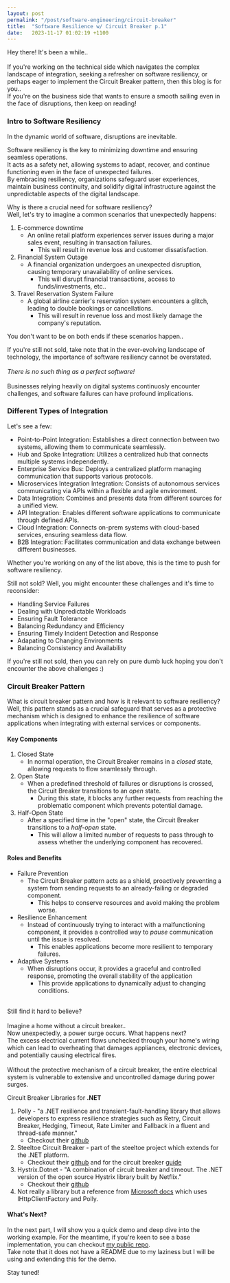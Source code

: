 ```yaml
---
layout: post
permalink: "/post/software-engineering/circuit-breaker"
title:  "Software Resilience w/ Circuit Breaker p.1"
date:   2023-11-17 01:02:19 +1100
---
```


Hey there! It's been a while..
<br/>
<br/>
If you're working on the technical side which navigates the complex landscape of integration, seeking a refresher on software resiliency, or perhaps eager to implement the Circuit Breaker pattern, then this blog is for you..
<br/>
If you're on the business side that wants to ensure a smooth sailing even in the face of disruptions, then keep on reading!
<br/>

### Intro to Software Resiliency

In the dynamic world of software, disruptions are inevitable.

Software resiliency is the key to minimizing downtime and ensuring seamless operations. 
<br/>It acts as a safety net, allowing systems to adapt, recover, and continue functioning even in the face of unexpected failures.
<br/>
By embracing resiliency, organizations safeguard user experiences, maintain business continuity, and solidify digital infrastructure against the unpredictable aspects of the digital landscape.

Why is there a crucial need for software resiliency?
<br/>
Well, let's try to imagine a common scenarios that unexpectedly happens:
1. E-commerce downtime
    - An online retail platform experiences server issues during a major sales event, resulting in transaction failures.
        - This will result in revenue loss and customer dissatisfaction.
2. Financial System Outage
    - A financial organization undergoes an unexpected disruption, causing temporary unavailability of online services.
        - This will disrupt financial transactions, access to funds/investments, etc..
3. Travel Reservation System Failure
    - A global airline carrier's reservation system encounters a glitch, leading to double bookings or cancellations.
        - This will result in revenue loss and most likely damage the company's reputation.

You don't want to be on both ends if these scenarios happen..

If you're still not sold, take note that in the ever-evolving landscape of technology, the importance of software resiliency cannot be overstated.
<br/><br/> *There is no such thing as a perfect software!*
<br/><br/> Businesses relying heavily on digital systems continuosly encounter challenges, and software failures can have profound implications.
<br/>

### Different Types of Integration

Let's see a few:

 - Point-to-Point Integration: Establishes a direct connection between two systems, allowing them to communicate seamlessly.
 - Hub and Spoke Integration: Utilizes a centralized hub that connects multiple systems independently.
 - Enterprise Service Bus: Deploys a centralized platform managing communication that supports various protocols.
 - Microservices Integration Integration: Consists of autonomous services communicating via APIs within a flexible and agile environment.
 - Data Integration: Combines and presents data from different sources for a unified view.
 - API Integration: Enables different software applications to communicate through defined APIs.
 - Cloud Integration: Connects on-prem systems with cloud-based services, ensuring seamless data flow.
 - B2B Integration: Facilitates communication and data exchange between different businesses.
 
Whether you're working on any of the list above, this is the time to push for software resiliency.

Still not sold? Well, you might encounter these challenges and it's time to reconsider:
- Handling Service Failures
- Dealing with Unpredictable Workloads
- Ensuring Fault Tolerance
- Balancing Redundancy and Efficiency
- Ensuring Timely Incident Detection and Response
- Adapating to Changing Environments
- Balancing Consistency and Availability 

If you're still not sold, then you can rely on pure dumb luck hoping you don't encounter the above challenges :)

### Circuit Breaker Pattern

What is circuit breaker pattern and how is it relevant to software resiliency?
<br/> Well, this pattern stands as a crucial safeguard that serves as a protective mechanism which is designed to enhance the resilience of software applications when integrating with external services or components.

#### Key Components
1. Closed State
    - In normal operation, the Circuit Breaker remains in a *closed* state, allowing requests to flow seamlessly through.
2. Open State
    - When a predefined threshold of failures or disruptions is crossed, the Circuit Breaker transitions to an *open* state.
        - During this state, it blocks any further requests from reaching the problematic component which prevents potential damage.
3. Half-Open State
    - After a specified time in the "open" state, the Circuit Breaker transitions to a *half-open* state. 
        - This will allow a limited number of requests to pass through to assess whether the underlying component has recovered.

#### Roles and Benefits

- Failure Prevention
    - The Circuit Breaker pattern acts as a shield, proactively preventing a system from sending requests to an already-failing or degraded component. 
        - This helps to conserve resources and avoid making the problem worse.
- Resilience Enhancement
    -  Instead of continuously trying to interact with a malfunctioning component, it provides a controlled way to *pause* communication until the issue is resolved.
        - This enables applications become more resilient to temporary failures.
- Adaptive Systems
    - When disruptions occur, it provides a graceful and controlled response, promoting the overall stability of the application
        - This provide applications to dynamically adjust to changing conditions.

<br/>
Still find it hard to believe?
<br/>
<br/>
Imagine a home without a circuit breaker..
<br/>
Now unexpectedly, a power surge occurs. What happens next?
<br/>
The excess electrical current flows unchecked through your home's wiring which can lead to overheating that damages appliances, electronic devices, and potentially causing electrical fires.
<br/><br/>
Without the protective mechanism of a circuit breaker, the entire electrical system is vulnerable to extensive and uncontrolled damage during power surges.


Circuit Breaker Libraries for **.NET**
1. Polly - "a .NET resilience and transient-fault-handling library that allows developers to express resilience strategies such as Retry, Circuit Breaker, Hedging, Timeout, Rate Limiter and Fallback in a fluent and thread-safe manner."
    - Checkout their <a href="https://github.com/App-vNext/Polly">github</a>
2. Steeltoe Circuit Breaker - part of the steeltoe project which extends for the .NET platform. 
    - Checkout their <a href="https://github.com/SteeltoeOSS/Steeltoe">github</a> and for the circuit breaker <a href="https://github.com/SteeltoeOSS/CircuitBreaker">guide</a>
3. Hystrix.Dotnet - "A combination of circuit breaker and timeout. The .NET version of the open source Hystrix library built by Netflix."
    - Checkout their <a href="https://github.com/Travix-International/Hystrix.Dotnet">github</a>
4. Not really a library but a reference from <a href="https://learn.microsoft.com/en-us/dotnet/architecture/microservices/implement-resilient-applications/implement-circuit-breaker-pattern">Microsoft docs</a> which uses IHttpClientFactory and Polly.

#### What's Next?

In the next part, I will show you a quick demo and deep dive into the working example.
For the meantime, if you're keen to see a base implementation, you can checkout  <a href="https://github.com/vaughnellis/circuit-breaker-design-pattern/tree/master">my public repo</a>. <br/>
Take note that it does not have a README due to my laziness but I will be using and extending this for the demo.

Stay tuned!